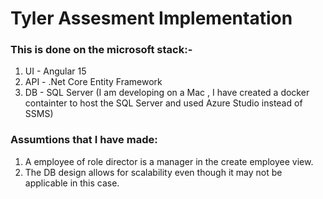 # Tyler Assesment Implementation 

### This is done on the microsoft stack:- <br>
1. UI - Angular 15 <br>
2. API - .Net Core Entity Framework <br>
3. DB - SQL Server (I am developing on a Mac , I have created a docker containter to host the SQL Server and used Azure Studio instead of SSMS) <br>

### Assumtions that I have made:<br>
1. A employee of role director is a manager in the create employee view.
2. The DB design allows for scalability even though it may not be applicable in this case.
